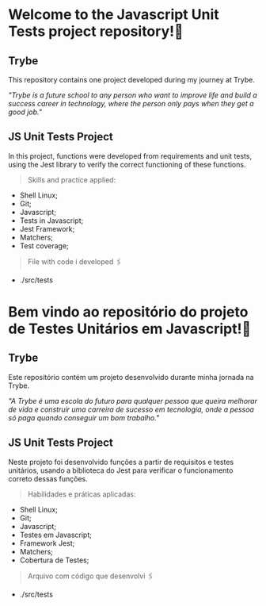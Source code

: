 # Welcome to the Javascript Unit Tests project repository!:rocket:

<h2>Trybe</h2>
This repository contains one project developed during my journey at Trybe.

_"Trybe is a future school to any person who want to improve life and build a success career in technology, where the person only pays when they get a good job."_

<h2>JS Unit Tests Project</h2>
In this project, functions were developed from requirements and unit tests, using the Jest library to verify the correct functioning of these functions.

> Skills and practice applied:
- Shell Linux;
- Git;
- Javascript;
- Tests in Javascript;
- Jest Framework;
- Matchers;
- Test coverage;

> File with code i developed :paperclips:
- ./src/tests

# Bem vindo ao repositório do projeto de Testes Unitários em Javascript!:rocket:

<h2>Trybe</h2>
Este repositório contém um projeto desenvolvido durante minha jornada na Trybe.

_"A Trybe é uma escola do futuro para qualquer pessoa que queira melhorar de vida e construir uma carreira de sucesso em tecnologia, onde a pessoa só paga quando conseguir um bom trabalho."_

<h2>JS Unit Tests Project</h2>
Neste projeto foi desenvolvido funções a partir de requisitos e testes unitários, usando a biblioteca do Jest para verificar o funcionamento correto dessas funções.

> Habilidades e práticas aplicadas:
- Shell Linux;
- Git;
- Javascript;
- Testes em Javascript;
- Framework Jest;
- Matchers;
- Cobertura de Testes;

> Arquivo com código que desenvolvi :paperclips:
- ./src/tests

<!-- Olá, Tryber!
Esse é apenas um arquivo inicial para o README do seu projeto no qual você pode customizar e reutilizar todas as vezes que for executar o trybe-publisher.

Para deixá-lo com a sua cara, basta alterar o seguinte arquivo da sua máquina: ~/.student-repo-publisher/custom/_NEW_README.md

É essencial que você preencha esse documento por conta própria, ok?
Não deixe de usar nossas dicas de escrita de README de projetos, e deixe sua criatividade brilhar!
:warning: IMPORTANTE: você precisa deixar nítido:
- quais arquivos/pastas foram desenvolvidos por você; 
- quais arquivos/pastas foram desenvolvidos por outra pessoa estudante;
- quais arquivos/pastas foram desenvolvidos pela Trybe.
-->
